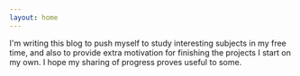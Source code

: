 ```yaml
---
layout: home
---
```


I'm writing this blog to push myself to study interesting subjects in my free time, and also to provide extra motivation for finishing the projects I start on my own. I hope my sharing of progress proves useful to some.